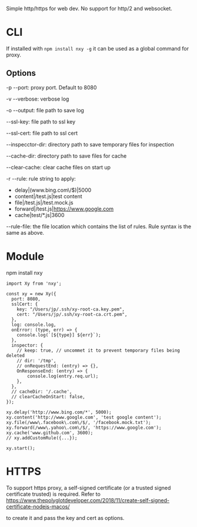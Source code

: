 Simple http/https for web dev. No support for http/2 and websocket.

# CLI

If installed with `npm install nxy -g` it can be used as a global command for proxy.

## Options

-p --port: proxy port. Default to 8080

-v --verbose: verbose log

-o --output: file path to save log

--ssl-key: file path to ssl key

--ssl-cert: file path to ssl cert

--inspecctor-dir: directory path to save temporary files for inspection

--cache-dir: directory path to save files for cache

--clear-cache: clear cache files on start up

-r --rule: rule string to apply:

- delay|(www\.bing\.com\\/\$)|5000
- content|/test.js|test content
- file|/test.js|/test.mock.js
- forward|/test.js|https://www.google.com
- cache|test/\*.js|3600

--rule-file: the file location which contains the list of rules. Rule syntax is the same as above.

# Module

npm install nxy

```
import Xy from 'nxy';

const xy = new Xy({
  port: 8080,
  sslCert: {
    key: "/Users/jp/.ssh/xy-root-ca.key.pem",
    cert: "/Users/jp/.ssh/xy-root-ca.crt.pem",
  },
  log: console.log,
  onError: (type, err) => {
    console.log(`[${type}] ${err}`);
  },
  inspector: {
    // keep: true, // uncommet it to prevent temporary files being deleted
    // dir: '/tmp',
    // onRequestEnd: (entry) => {},
    OnResponseEnd: (entry) => {
        console.log(entry.req.url);
    },
  },
  // cacheDir: '/.cache',
  // clearCacheOnStart: false,
});
```

```
xy.delay('http://www.bing.com/*', 5000);
xy.content('http://www.google.com', 'test google content');
xy.file(/www\.facebook\.com\/$/, '/facebook.mock.txt');
xy.forward(/www\.yahoo\.com\/$/, 'https://www.google.com');
xy.cache('www.github.com', 3600);
// xy.addCustomRule({...});
```

```
xy.start();
```

# HTTPS

To support https proxy, a self-signed certificate (or a trusted signed certificate trusted) is required. Refer to https://www.thepolyglotdeveloper.com/2018/11/create-self-signed-certificate-nodejs-macos/

to create it and pass the key and cert as options.
